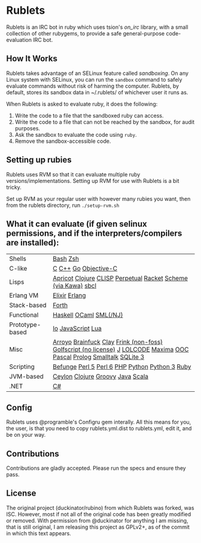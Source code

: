 Rublets
=======

Rublets is an IRC bot in ruby which uses tsion's *on_irc* library, with a small collection of other rubygems, to provide a safe general-purpose code-evaluation IRC bot.

How It Works
------------

Rublets takes advantage of an SELinux feature called *sandboxing*. On any Linux system with SELinux, you can run the `sandbox` command to safely evaluate commands without risk of harming the computer. Rublets, by default, stores its sandbox data in ~/.rublets/ of whichever user it runs as.

When Rublets is asked to evaluate ruby, it does the following:

1. Write the code to a file that the sandboxed ruby can access.
2. Write the code to a file that can not be reached by the sandbox, for audit purposes.
3. Ask the sandbox to evaluate the code using `ruby`.
4. Remove the sandbox-accessible code.

Setting up rubies
-----------------

Rublets uses RVM so that it can evaluate multiple ruby versions/implementations. Setting up RVM for use with Rublets is a bit tricky.

Set up RVM as your regular user with however many rubies you want, then from the rublets directory, run `./setup-rvm.sh`

What it can evaluate (if given selinux permissions, and if the interpreters/compilers are installed):
-----------------------------------------------------------------------------------------------------


<table>
<tr>
  <td>Shells</td>
  <td>
    <a href="https://www.gnu.org/software/bash/">Bash</a>
    <a href="http://www.zsh.org/">Zsh</a>
  </td>
</tr>
<tr>
  <td>C-like</td>
  <td>
    <a href="http://gcc.gnu.org/">C</a>
    <a href="http://gcc.gnu.org/">C++</a>
    <a href="http://www.golang.org/">Go</a>
    <a href="http://gcc.gnu.org/">Objective-C</a>
  </td>
</tr>
<tr>
  <td>Lisps</td>
  <td>
    <a href="https://github.com/programble/apricot">Apricot</a>
    <a href="http://clojure.org/">Clojure</a>
    <a href="http://www.clisp.org/">CLISP</a>
    <a href="https://github.com/programble/perpetual">Perpetual</a>
    <a href="http://racket-lang.org">Racket</a>
    <a href="https://en.wikipedia.org/wiki/Scheme_%28programming_language%29">Scheme (via Kawa)</a>
    <a href="http://sbcl.org">sbcl</a>
  </td>
</tr>
<tr>
  <td>Erlang VM</td>
  <td>
    <a href="http://elixir-lang.org">Elixir</a>
    <a href="http://erlang.org">Erlang</a>
  </td>
</tr>
<tr>
  <td>Stack-based</td>
  <td>
    <a href="https://www.gnu.org/software/gforth/">Forth</a>
  </td>
</tr>
<tr>
  <td>Functional</td>
  <td>
    <a href="http://haskell.org">Haskell</a>
    <a href="http://caml.inria.fr/">OCaml</a>
    <a href="http://smlnj.cs.uchicago.edu/">SML(/NJ)</a>
  </td>
</tr>
<tr>
  <td>Prototype-based</td>
  <td>
    <a href="http://iolanguage.com">Io</a>
    <a href="https://developer.mozilla.org/en/JavaScript">JavaScript</a>
    <a href="http://lua.org">Lua</a>
  </td>
</tr>
<tr>
  <td>Misc</td>
  <td>
    <a href="https://github.com/boredomist/arroyo">Arroyo</a>
    <a href="https://github.com/pocmo/Ruby-Brainfuck">Brainfuck</a>
    <a href="http://claylabs.com/clay/">Clay</a>
    <a href="https://futureboy.us/frinkdocs/">Frink (non-foss)</a>
    <a href="http://www.golfscript.com/golfscript/">Golfscript (no license)</a>
    <a href="http://www.jsoftware.com/">J</a>
    <a href="http://lolcode.com/">LOLCODE</a>
    <a href="http://maxima.sourceforge.net/">Maxima</a>
    <a href="http://ooc-lang.org/">OOC</a>
    <a href="http://www.freepascal.org/">Pascal</a>
    <a href="http://www.gprolog.org/">Prolog</a>
    <a href="http://smalltalk.gnu.org">Smalltalk</a>
    <a href="https://www.sqlite.org/">SQLite 3</a>
  </td>
</tr>
<tr>
  <td>Scripting</td>
  <td>
    <a href="https://github.com/programble/befrunge">Befunge</a>
    <a href="http://www.perl.org">Perl 5</a>
    <a href="http://perl6.org">Perl 6</a>
    <a href="http://php.net">PHP</a>
    <a href="http://www.python.org">Python</a>
    <a href="http://docs.python.org/release/3.2.3/whatsnew/index.html">Python 3</a>
    <a href="http://www.ruby-lang.org">Ruby</a>
  </td>
</tr>
<tr>
  <td>JVM-based</td>
  <td>
    <a href="http://ceylon-lang.org/">Ceylon</a>
    <a href="http://clojure.org/">Clojure</a>
    <a href="http://groovy.codehaus.org/">Groovy</a>
    <a href="http://openjdk.java.net/">Java</a>
    <a href="http://www.scala-lang.org">Scala</a>
  </td>
</tr>
<tr>
  <td>.NET</td>
  <td>
    <a href="http://msdn.microsoft.com/en-us/vstudio/hh388566">C#</a>
  </td>
</tr>
</table>

Config
------

Rublets uses @programble's Configru gem interally. All this means for you, the user, is that you need to copy rublets.yml.dist to rublets.yml, edit it, and be on your way.

Contributions
-------------

Contributions are gladly accepted. Please run the specs and ensure they pass.

License
-------

The original project (duckinator/rubino) from which Rublets was forked, was ISC.
However, most if not all of the original code has been greatly modified or removed.
With permission from @duckinator for anything I am missing, that is still original,
I am releasing this project as GPLv2+, as of the commit in which this text appears.
